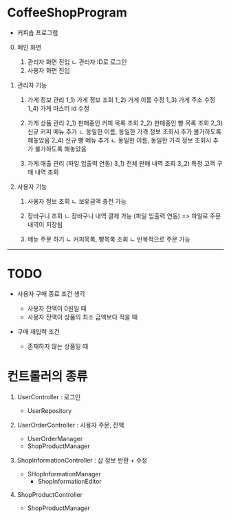 # CoffeeShopProgram

 * 커피숍 프로그램

 0. 메인 화면
 	  1) 관리자 화면 진입
 		  ㄴ 관리자 ID로 로그인
 	  2) 사용자 화면 진입

 1. 관리자 기능
 	  1) 가게 정보 관리
 		 1_1) 가게 정보 조회
 		 1_2) 가게 이름 수정
 		 1_3) 가게 주소 수정
 		 1_4) 가게 마스터 id 수정

 	  2) 가게 상품 관리
 	 	 2_1) 판매중인 커피 목록 조회
 		 2_2) 판매중인 빵 목록 조회
 		 2_3) 신규 커피 메뉴 추가
 			   ㄴ 동일한 이름, 동일한 가격 정보 조회시 추가 불가하도록 해놓았음
 		 2_4) 신규 빵 메뉴 추가
 			   ㄴ 동일한 이름, 동일한 가격 정보 조회시 추가 불가하도록 해놓았음

    3) 가게 매출 관리 (파일 입출력 연동)
    	 3_1) 전체 판매 내역 조회
    	 3_2) 특정 고객 구매 내역 조회


 2. 사용자 기능
 	  1) 사용자 정보 조회
 		  ㄴ 보유금액 충전 가능

 	  2) 장바구니 조회
 		  ㄴ 장바구니 내역 결제 가능 (파일 입출력 연동)
 			 => 파일로 주문 내역이 저장됨

    3) 메뉴 주문 하기
    	  ㄴ 커피목록, 빵목록 조회
    	  ㄴ 반복적으로 주문 가능
---
# TODO
- 사용자 구매 종료 조건 생각
  - 사용자 잔액이 0원일 때
  - 사용자 잔액이 상품의 최소 금액보다 적을 때

- 구매 재입력 조건
  - 존재하지 않는 상품일 때

# 컨트롤러의 종류
1. UserController : 로그인
	- UserRepository
   
2. UserOrderController : 사용자 주문, 잔액
	- UserOrderManager
    - ShopProductManager

3. ShopInformationController : 샵 정보 반환 + 수정
    - SHopInformationManager
      - ShopInformationEditor

4. ShopProductController
   - ShopProductManager

